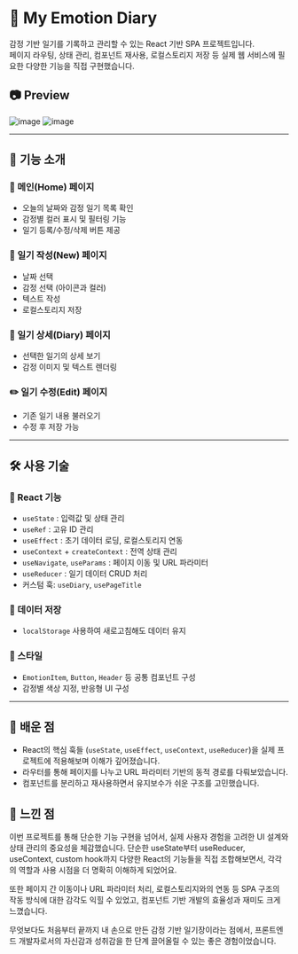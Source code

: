 # 📝 My Emotion Diary

감정 기반 일기를 기록하고 관리할 수 있는 React 기반 SPA 프로젝트입니다.  
페이지 라우팅, 상태 관리, 컴포넌트 재사용, 로컬스토리지 저장 등 실제 웹 서비스에 필요한 다양한 기능을 직접 구현했습니다.

## 📷 Preview
![image](https://github.com/user-attachments/assets/3ddeed1d-4cdf-4d7a-97fa-c3e95d2a4520)
![image](https://github.com/user-attachments/assets/3582b98c-27d9-4580-8c25-f62c1c3e8378)


---

## 📁 기능 소개

### 📆 메인(Home) 페이지
- 오늘의 날짜와 감정 일기 목록 확인
- 감정별 컬러 표시 및 필터링 기능
- 일기 등록/수정/삭제 버튼 제공

### 📝 일기 작성(New) 페이지
- 날짜 선택
- 감정 선택 (아이콘과 컬러)
- 텍스트 작성
- 로컬스토리지 저장

### 📖 일기 상세(Diary) 페이지
- 선택한 일기의 상세 보기
- 감정 이미지 및 텍스트 렌더링

### ✏️ 일기 수정(Edit) 페이지
- 기존 일기 내용 불러오기
- 수정 후 저장 가능

---

## 🛠 사용 기술

### 📌 React 기능
- `useState` : 입력값 및 상태 관리
- `useRef` : 고유 ID 관리
- `useEffect` : 초기 데이터 로딩, 로컬스토리지 연동
- `useContext` + `createContext` : 전역 상태 관리
- `useNavigate`, `useParams` : 페이지 이동 및 URL 파라미터
- `useReducer` : 일기 데이터 CRUD 처리
- 커스텀 훅: `useDiary`, `usePageTitle`

### 💾 데이터 저장
- `localStorage` 사용하여 새로고침해도 데이터 유지

### 🎨 스타일
- `EmotionItem`, `Button`, `Header` 등 공통 컴포넌트 구성
- 감정별 색상 지정, 반응형 UI 구성

---

## 🧠 배운 점

- React의 핵심 훅들 (`useState`, `useEffect`, `useContext`, `useReducer`)을 실제 프로젝트에 적용해보며 이해가 깊어졌습니다.
- 라우터를 통해 페이지를 나누고 URL 파라미터 기반의 동적 경로를 다뤄보았습니다.
- 컴포넌트를 분리하고 재사용하면서 유지보수가 쉬운 구조를 고민했습니다.

 ## 💬 느낀 점

이번 프로젝트를 통해 단순한 기능 구현을 넘어서, 실제 사용자 경험을 고려한 UI 설계와 상태 관리의 중요성을 체감했습니다.
단순한 useState부터 useReducer, useContext, custom hook까지 다양한 React의 기능들을 직접 조합해보면서, 각각의 역할과 사용 시점을 더 명확히 이해하게 되었어요.

또한 페이지 간 이동이나 URL 파라미터 처리, 로컬스토리지와의 연동 등 SPA 구조의 작동 방식에 대한 감각도 익힐 수 있었고,
컴포넌트 기반 개발의 효율성과 재미도 크게 느꼈습니다.

무엇보다도 처음부터 끝까지 내 손으로 만든 감정 기반 일기장이라는 점에서,
프론트엔드 개발자로서의 자신감과 성취감을 한 단계 끌어올릴 수 있는 좋은 경험이었습니다.

